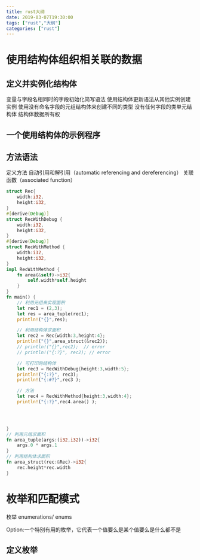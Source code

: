 ```yaml
---
title: rust大纲
date: 2019-03-07T19:30:00
tags: ["rust","大纲"]
categories: ["rust"]
---
```


# 使用结构体组织相关联的数据
## 定义并实例化结构体
变量与字段名相同时的字段初始化简写语法
使用结构体更新语法从其他实例创建实例
使用没有命名字段的元组结构体来创建不同的类型
没有任何字段的类单元结构体
结构体数据所有权

## 一个使用结构体的示例程序

## 方法语法
定义方法
自动引用和解引用（automatic referencing and dereferencing）
关联函数（associated function）
```rust
struct Rec{
    width:i32,
    height:i32,
}
#[derive(Debug)]
struct RecWithDebug {
    width:i32,
    height:i32,
}
#[derive(Debug)]
struct RecWithMethod {
    width:i32,
    height:i32,
}
impl RecWithMethod {
    fn area(&self)->i32{
        self.width*self.height
    }
}
fn main() {
    // 利用元组来实现面积
    let rec1 = (2,3);
    let res = area_tuple(rec1);
    println!("{}",res); 

    // 利用结构体求面积
    let rec2 = Rec{width:3,height:4};
    println!("{}",area_struct(&rec2));
    // println!("{}",rec2);  // error
    // println!("{:?}", rec2); // error

    // 可打印的结构体
    let rec3 = RecWithDebug{height:3,width:5};
    println!("{:?}", rec3);
    println!("{:#?}",rec3 );

    // 方法
    let rec4 = RecWithMethod{height:3,width:4};
    println!("{:?}",rec4.area() );



    
}
// 利用元组求面积
fn area_tuple(args:(i32,i32))->i32{
    args.0 * args.1
}
// 利用结构体求面积
fn area_struct(rec:&Rec)->i32{
    rec.height*rec.width
}


```

# 枚举和匹配模式
枚举 enumerations/ enums

Option:一个特别有用的枚举，它代表一个值要么是某个值要么是什么都不是

## 定义枚举
